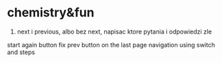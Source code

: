 # chemistry&fun

1.  next i previous, albo bez next, napisac ktore pytania i odpowiedzi zle

start again button
fix prev button on the last page
navigation using switch and steps
